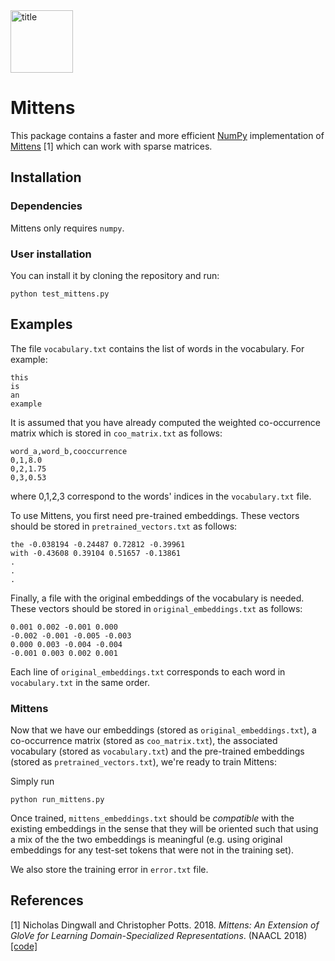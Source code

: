 <img src="img/mittens_logo.png" alt="title" width="100">

# Mittens

This package contains a faster and more efficient [NumPy](https://github.com/numpy/numpy) implementation of [Mittens](https://arxiv.org/abs/1803.09901) [1] which can work with sparse matrices.

## Installation

### Dependencies

Mittens only requires `numpy`.

### User installation

You can install it by cloning the repository and run:

```
python test_mittens.py
```

## Examples

The file `vocabulary.txt` contains the list of words in the vocabulary. For example:

```
this
is
an
example
```

It is assumed that you have already computed the weighted co-occurrence matrix which is stored in `coo_matrix.txt` as follows:

```
word_a,word_b,cooccurrence
0,1,8.0
0,2,1.75
0,3,0.53
```

where 0,1,2,3 correspond to the words' indices in the `vocabulary.txt` file. 

To use Mittens, you first need pre-trained embeddings. These vectors should be stored in `pretrained_vectors.txt` as follows:

```
the -0.038194 -0.24487 0.72812 -0.39961
with -0.43608 0.39104 0.51657 -0.13861
.
.
.
```

Finally, a file with the original embeddings of the vocabulary is needed. These vectors should be stored in `original_embeddings.txt` as follows:

```
0.001 0.002 -0.001 0.000
-0.002 -0.001 -0.005 -0.003
0.000 0.003 -0.004 -0.004
-0.001 0.003 0.002 0.001
```

Each line of `original_embeddings.txt` corresponds to each word in `vocabulary.txt` in the same order.

### Mittens

Now that we have our embeddings (stored as `original_embeddings.txt`), a co-occurrence matrix (stored as `coo_matrix.txt`), the associated vocabulary (stored as `vocabulary.txt`) and the pre-trained embeddings (stored as `pretrained_vectors.txt`), we're ready to train Mittens:

Simply run 

```
python run_mittens.py
```

Once trained, `mittens_embeddings.txt` should be *compatible* with the existing embeddings in the sense that they will be oriented such that using a mix of the the two embeddings is meaningful (e.g. using original embeddings for any test-set tokens that were not in the training set).

We also store the training error in `error.txt` file.

## References
[1] Nicholas Dingwall and Christopher Potts. 2018. *Mittens: An Extension of GloVe for Learning Domain-Specialized Representations*. (NAACL 2018) [[code]](https://github.com/roamanalytics/roamresearch/tree/master/Papers/Mittens)
